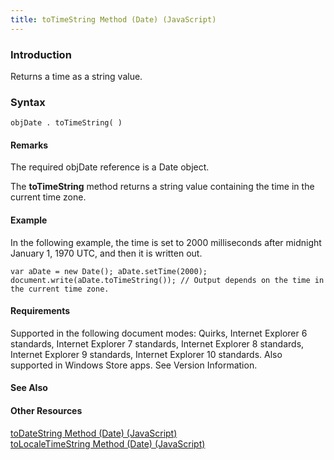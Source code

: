 ```yaml
---
title: toTimeString Method (Date) (JavaScript)
---
```


### Introduction 

 Returns a time as a string value.

### Syntax 

```
objDate . toTimeString( )
```

#### Remarks 

<div id="languageReferenceRemarksSection" class="section" name="collapseableSection" style="">
  <p xmlns:util="util">
    The required <span class="parameter" sdata="paramReference">objDate</span> reference is a <span sdata="langKeyword" value="Date"><span class="keyword">Date</span></span> object.
  </p>
  <p xmlns:util="util">
    The <b>toTimeString</b> method returns a string value containing the time in the current time zone.
  </p>
</div>

#### Example 

<p xmlns:util="util">
  In the following example, the time is set to 2000 milliseconds after midnight January 1, 1970 UTC, and then it is written out.
</p>

```
var aDate = new Date(); aDate.setTime(2000); document.write(aDate.toTimeString()); // Output depends on the time in the current time zone.
```

#### Requirements 

<div id="requirementsTitleSection" class="section" name="collapseableSection" style="">
  <p xmlns:util="util"></p>
  <p>
    Supported in the following document modes: Quirks, Internet Explorer 6 standards, Internet Explorer 7 standards, Internet Explorer 8 standards, Internet Explorer 9 standards, Internet Explorer 10
    standards. Also supported in Windows Store apps. See Version Information.
  </p>
</div>

#### See Also 

<div id="seeAlsoSection" class="section" name="collapseableSection" style="">
  <h4 class="subHeading">
    Other Resources
  </h4>
  <div class="seeAlsoStyle">
    <span sdata="link" xmlns:util="util"><a href="87d713aa-fd55-4f90-9a30-6df8abdfebe0.htm">toDateString Method (Date) (JavaScript)</a></span>
  </div>
  <div class="seeAlsoStyle">
    <span sdata="link" xmlns:util="util"><a href="8ad75bf5-864c-4a2a-be90-220e87dce172.htm">toLocaleTimeString Method (Date) (JavaScript)</a></span>
  </div>
</div>

